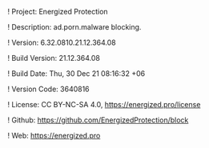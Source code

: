 ! Project: Energized Protection

! Description: ad.porn.malware blocking.

! Version: 6.32.0810.21.12.364.08

! Build Version: 21.12.364.08

! Build Date: Thu, 30 Dec 21 08:16:32 +06

! Version Code: 3640816

! License: CC BY-NC-SA 4.0, https://energized.pro/license

! Github: https://github.com/EnergizedProtection/block

! Web: https://energized.pro
